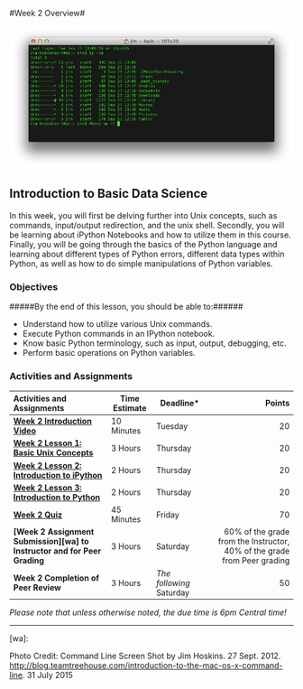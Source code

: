 #Week 2 Overview#

![Command line image](images/command-line.png)
## Introduction to Basic Data Science ##

In this week, you will first be delving further into Unix concepts, such
as commands, input/output redirection, and the unix shell.  Secondly,
you will be learning about iPython Notebooks and how to utilize them in
this course.  Finally, you will be going through the basics of the
Python language and learning about different types of Python errors,
different data types within Python, as well as how to do simple
manipulations of Python variables.

### Objectives ###

#####By the end of this lesson, you should be able to:######

- Understand how to utilize various Unix commands.
- Execute Python commands in an IPython notebook.
- Know basic Python terminology, such as input, output, debugging, etc.
- Perform basic operations on Python variables.

### Activities and Assignments ###

|Activities and Assignments | Time Estimate | Deadline* | Points|
|:------| -----|-------|----------:|
|**[Week 2 Introduction Video][wv]** | 10 Minutes | Tuesday |20|
|**[Week 2 Lesson 1: Basic Unix Concepts](lesson1.md)**| 3 Hours |Thursday| 20|
|**[Week 2 Lesson 2: Introduction to iPython](lesson2.md)**| 2 Hours | Thursday | 20 |
|**[Week 2 Lesson 3: Introduction to Python](lesson3.md)**| 2 Hours | Thursday| 20 |
|**[Week 2 Quiz][wq]**| 45 Minutes | Friday | 70|
|**[Week 2 Assignment Submission][wa] to Instructor and for Peer Grading**| 3 Hours | Saturday | 60% of the grade from the Instructor, 40% of the grade from Peer grading | 
|**Week 2 Completion of Peer Review**| 3 Hours | *The following* Saturday | 50 | 

*Please note that unless otherwise noted, the due time is 6pm Central time!*

----------
[wq]: https://learn.illinois.edu/mod/quiz/view.php?id=1674930
[wv]: https://mediaspace.illinois.edu/media/Week+Two/1_oytnnjt6/48757791
[wa]: 

Photo Credit: Command Line Screen Shot by Jim Hoskins. 27 Sept. 2012. http://blog.teamtreehouse.com/introduction-to-the-mac-os-x-command-line. 31 July 2015
